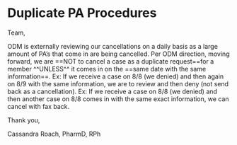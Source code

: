 # Duplicate PA Procedures

Team,

ODM is externally reviewing our cancellations on a daily basis as a large amount of PA’s that come in are being cancelled. Per ODM direction, moving forward, we are ==NOT to cancel a case as a duplicate request==for a member ^^UNLESS^^ it comes in on the ==same date with the same information==. Ex: If we receive a case on 8/8 (we denied) and then again on 8/9 with the same information, we are to review and then deny (not send back as a cancellation). Ex: If we receive a case on 8/8 (we denied) and then another case on 8/8 comes in with the same exact information, we can cancel with fax back.

Thank you,

Cassandra Roach, PharmD, RPh
